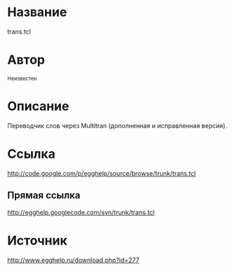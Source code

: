 # Название #
trans.tcl


# Автор #
<sup>Неизвестен</sup>


# Описание #
Переводчик слов через Multitran (дополненная и исправленная версия).


# Ссылка #
http://code.google.com/p/egghelp/source/browse/trunk/trans.tcl

## Прямая ссылка ##
http://egghelp.googlecode.com/svn/trunk/trans.tcl


# Источник #
http://www.egghelp.ru/download.php?id=277

